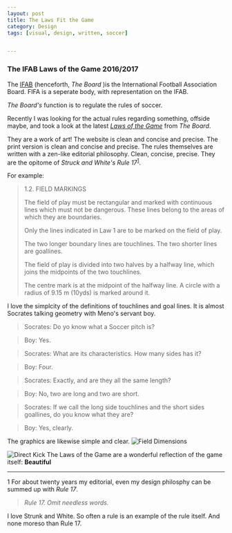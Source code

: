 ```yaml
---
layout: post
title: The Laws Fit the Game
category: Design
tags: [visual, design, written, soccer]


---
```


### The IFAB Laws of the Game 2016/2017
The [IFAB](http://www.theifab.com) (henceforth, _The Board_ )is the International Football Association Board. FIFA is a seperate body, with representation on the IFAB.

_The Board's_ function is to regulate the rules of soccer. 

Recently I was looking for the actual rules regarding something, offside maybe,  and took a look at the latest [_Laws of the Game_](http://www.theifab.com/laws) from _The Board_.

They are a work of art! The website is clean and concise and precise. The print version is clean and concise and precise. The rules themselves are written with a zen-like editorial philosophy. Clean, concise, precise. They are the opitome of _Struck and White's_ *Rule 17*<sup>[1](#myfootnote1)</sup>.

For example:
>1.2. FIELD MARKINGS
>
>The field of play must be rectangular and marked with continuous lines which must not be dangerous. These lines belong to the areas of which they are boundaries.
>
>Only the lines indicated in Law 1 are to be marked on the field of play.
>
>The two longer boundary lines are touchlines. The two shorter lines are goallines.
>
>The field of play is divided into two halves by a halfway line, which joins the midpoints of the two touchlines.
>
>The centre mark is at the midpoint of the halfway line. A circle with a radius of 9.15 m (10yds) is marked around it.
>

I love the simplcity of the definitions of touchlines and goal lines. It is almost Socrates talking geometry with Meno's servant boy. 

>Socrates: Do yo know what a Soccer pitch is?

>Boy: Yes.

>Socrates: What are its characteristics. How many sides has it?

>Boy: Four.

>Socrates: Exactly, and are they all the same length?

>Boy: No, two are long and two are short.

>Socrates: If we call the long side touchlines and the short sides goallines, do you know what they are?

>Boy: Yes, clearly.

The graphics are likewise simple and clear.
![Field Dimensions](http://static-3eb8.kxcdn.com/media/052016/197/Dimensions_main.png "Field Dimensions")

![Direct Kick](http://static-3eb8.kxcdn.com/media/042016/101/DIRECT-FREE-KICK_main.png "Direct Kick")
The Laws of the Game are a wonderful reflection of the game itself: 
__Beautiful__

**********************************
<a name="myfootnote1">1</a> For about twenty years my editorial, even my design philosphy can be summed up with *Rule 17*.
>_Rule 17. Omit needless words._

I love Strunk and White. So often a rule is an example of the rule itself. And none moreso than Rule 17.